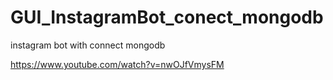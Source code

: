 # GUI_InstagramBot_conect_mongodb
instagram bot with connect mongodb


https://www.youtube.com/watch?v=nwOJfVmysFM

